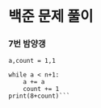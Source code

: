 # 백준 문제 풀이
### 7번 밤양갱
```n = int(input())
a,count = 1,1

while a < n+1:
    a += a
    count += 1
print(8+count)```
